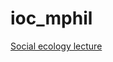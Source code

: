 # ioc_mphil
 
[Social ecology lecture](https://clanfear.github.io/ioc_mphil/lectures/ct_ecological/slides_ct-ecological.html)